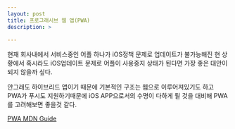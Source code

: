 ```yaml
---
layout: post
title: 프로그래시브 웹 앱(PWA)
description: >
    
---
```


현재 회사내에서 서비스중인 어플 하나가 iOS정책 문제로 업데이트가 불가능해진 현 상황에서 혹시라도 iOS업데이트 문제로 어플이 사용중지 상태가 된다면 가장 좋은 대안이 되지 않을까 싶다.

안그래도 하이브리드 앱이기 때문에 기본적인 구조는 웹으로 이루어져있기도 하고 PWA가 푸시도 지원하기때문에 iOS APP으로서의 수명이 다하게 될 것을 대비해 PWA를 고려해보면 좋을것 같다.

[PWA MDN Guide](https://developer.mozilla.org/ko/docs/Apps/Progressive)